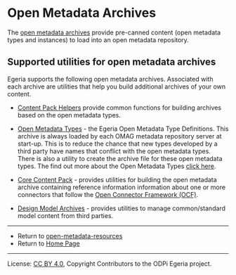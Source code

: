 <!-- SPDX-License-Identifier: CC-BY-4.0 -->
<!-- Copyright Contributors to the ODPi Egeria project. -->
  
# Open Metadata Archives
  
The [open metadata archives](https://egeria-project.org/concepts/open-metadata-archive) provide pre-canned content (open metadata types and instances) to load into an open metadata
repository.  

## Supported utilities for open metadata archives

Egeria supports the following open metadata archives.  Associated with each archive
are utilities that help you build additional archives of your own content.

* [Content Pack Helpers](content-pack-helpers) provide common functions for building archives based on the open metadata types.

* [Open Metadata Types](open-metadata-types) - the Egeria Open Metadata Type Definitions.
This archive is always loaded by each OMAG metadata repository server at start-up.
This is to reduce the chance that new types developed by a third party have names that conflict with the open metadata types.
There is also a utility to create the archive file for these open metadata types.
The find out more about the Open Metadata Types [click here](https://egeria-project.org/types).

* [Core Content Pack](core-content-pack) - provides utilities for building the
open metadata archive containing reference information information about one or more connectors that
follow the [Open Connector Framework (OCF)](../../open-metadata-implementation/frameworks/open-connector-framework).

* [Design Model Archives](design-model-archives) - provides utilities to manage common/standard model content from third parties.  

----
* Return to [open-metadata-resources](..)
* Return to [Home Page](https://egeria-project.org/)

----
License: [CC BY 4.0](https://creativecommons.org/licenses/by/4.0/),
Copyright Contributors to the ODPi Egeria project.
